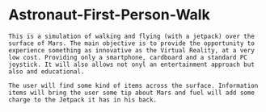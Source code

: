 # Astronaut-First-Person-Walk

	This is a simulation of walking and flying (with a jetpack) over the surface of Mars. The main objective is to provide the opportunity to experience something as innovative as the Virtual Reality, at a very low cost. Providing only a smartphone, cardboard and a standard PC joystick. It will also allows not onyl an entertainment approach but also and educational.
	
	The user will find some kind of items across the surface. Information items will bring the user some tip about Mars and fuel will add some charge to the Jetpack it has in his back.
